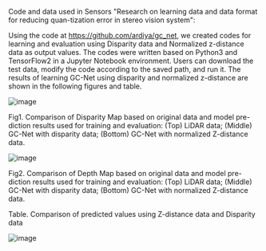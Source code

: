 Code and data used in Sensors "Research on learning data and data format for reducing quan-tization error in stereo vision system":

Using the code at https://github.com/ardiya/gc_net, we created codes for learning and evaluation using Disparity data and Normalized z-distance data as output values.
The codes were written based on Python3 and TensorFlow2 in a Jupyter Notebook environment.
Users can download the test data, modify the code according to the saved path, and run it.
The results of learning GC-Net using disparity and normalized z-distance are shown in the following figures and table.

![image](https://github.com/flymeover/ReduceQuantizedErrorOfDisparity/assets/167387983/a7873e54-c3c2-4105-825a-29971b0cff7a)

Fig1. Comparison of Disparity Map based on original data and model pre-diction results used for training and evaluation:
(Top) LiDAR data; (Middle) GC-Net with disparity data; (Bottom) GC-Net with normalized Z-distance data.
 
![image](https://github.com/flymeover/ReduceQuantizedErrorOfDisparity/assets/167387983/5b992b18-19de-4ddc-a8de-ea9e06a96d90)

Fig2. Comparison of Depth Map based on original data and model pre-diction results used for training and evaluation:
(Top) LiDAR data; (Middle) GC-Net with disparity data; (Bottom) GC-Net with normalized Z-distance data.


Table. Comparison of predicted values using Z-distance data and Disparity data

![image](https://github.com/flymeover/ReduceQuantizedErrorOfDisparity/assets/167387983/37f41e9b-93a9-4557-a01e-07243858460a)


